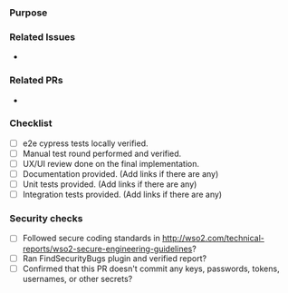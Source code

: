 ### Purpose
<!-- Describe the problem, feature, improvement or the change introduces by the PR briefly. Add screenshots/GIFs if UI/UX changes are introduced. Remove this placeholder when you're editing. -->

### Related Issues
- 

### Related PRs
- 

### Checklist
- [ ] e2e cypress tests locally verified.
- [ ] Manual test round performed and verified.
- [ ] UX/UI review done on the final implementation.
- [ ] Documentation provided. (Add links if there are any)
- [ ] Unit tests provided. (Add links if there are any)
- [ ] Integration tests provided. (Add links if there are any)

### Security checks
- [ ] Followed secure coding standards in http://wso2.com/technical-reports/wso2-secure-engineering-guidelines?
- [ ] Ran FindSecurityBugs plugin and verified report?
- [ ] Confirmed that this PR doesn't commit any keys, passwords, tokens, usernames, or other secrets?
